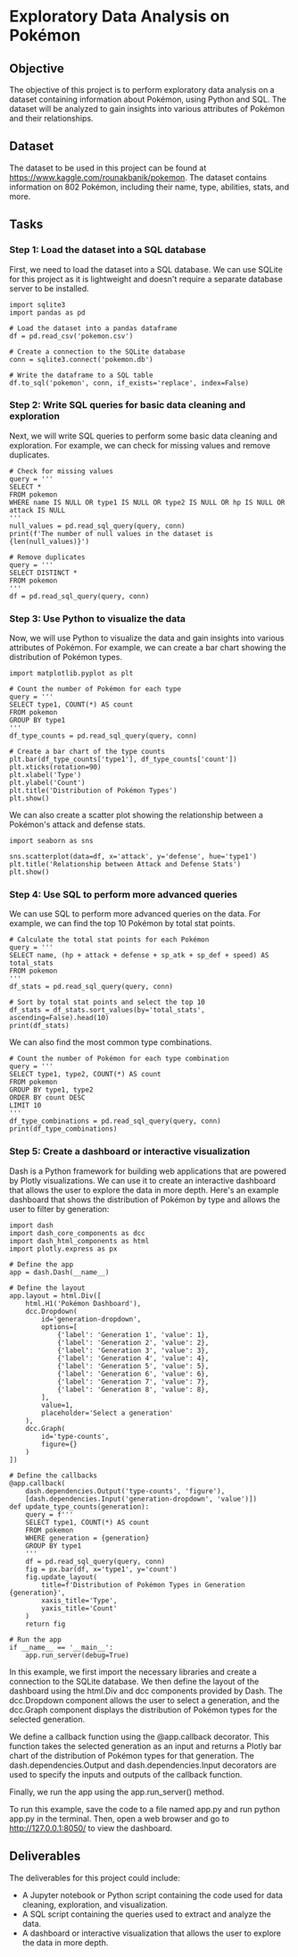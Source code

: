 # Exploratory Data Analysis on Pokémon

## Objective
The objective of this project is to perform exploratory data analysis on a dataset containing information about Pokémon, using Python and SQL. The dataset will be analyzed to gain insights into various attributes of Pokémon and their relationships.

## Dataset
The dataset to be used in this project can be found at https://www.kaggle.com/rounakbanik/pokemon. The dataset contains information on 802 Pokémon, including their name, type, abilities, stats, and more.

## Tasks

### Step 1: Load the dataset into a SQL database
First, we need to load the dataset into a SQL database. We can use SQLite for this project as it is lightweight and doesn't require a separate database server to be installed.
```
import sqlite3
import pandas as pd

# Load the dataset into a pandas dataframe
df = pd.read_csv('pokemon.csv')

# Create a connection to the SQLite database
conn = sqlite3.connect('pokemon.db')

# Write the dataframe to a SQL table
df.to_sql('pokemon', conn, if_exists='replace', index=False)
```

### Step 2: Write SQL queries for basic data cleaning and exploration
Next, we will write SQL queries to perform some basic data cleaning and exploration. For example, we can check for missing values and remove duplicates.
```
# Check for missing values
query = '''
SELECT *
FROM pokemon
WHERE name IS NULL OR type1 IS NULL OR type2 IS NULL OR hp IS NULL OR attack IS NULL
'''
null_values = pd.read_sql_query(query, conn)
print(f'The number of null values in the dataset is {len(null_values)}')

# Remove duplicates
query = '''
SELECT DISTINCT *
FROM pokemon
'''
df = pd.read_sql_query(query, conn)
```

### Step 3: Use Python to visualize the data
Now, we will use Python to visualize the data and gain insights into various attributes of Pokémon. For example, we can create a bar chart showing the distribution of Pokémon types.
```
import matplotlib.pyplot as plt

# Count the number of Pokémon for each type
query = '''
SELECT type1, COUNT(*) AS count
FROM pokemon
GROUP BY type1
'''
df_type_counts = pd.read_sql_query(query, conn)

# Create a bar chart of the type counts
plt.bar(df_type_counts['type1'], df_type_counts['count'])
plt.xticks(rotation=90)
plt.xlabel('Type')
plt.ylabel('Count')
plt.title('Distribution of Pokémon Types')
plt.show()
```
We can also create a scatter plot showing the relationship between a Pokémon's attack and defense stats.
```
import seaborn as sns

sns.scatterplot(data=df, x='attack', y='defense', hue='type1')
plt.title('Relationship between Attack and Defense Stats')
plt.show()
```

### Step 4: Use SQL to perform more advanced queries
We can use SQL to perform more advanced queries on the data. For example, we can find the top 10 Pokémon by total stat points.
```
# Calculate the total stat points for each Pokémon
query = '''
SELECT name, (hp + attack + defense + sp_atk + sp_def + speed) AS total_stats
FROM pokemon
'''
df_stats = pd.read_sql_query(query, conn)

# Sort by total stat points and select the top 10
df_stats = df_stats.sort_values(by='total_stats', ascending=False).head(10)
print(df_stats)
```
We can also find the most common type combinations.
```
# Count the number of Pokémon for each type combination
query = '''
SELECT type1, type2, COUNT(*) AS count
FROM pokemon
GROUP BY type1, type2
ORDER BY count DESC
LIMIT 10
'''
df_type_combinations = pd.read_sql_query(query, conn)
print(df_type_combinations)
```

### Step 5: Create a dashboard or interactive visualization
Dash is a Python framework for building web applications that are powered by Plotly visualizations. We can use it to create an interactive dashboard that allows the user to explore the data in more depth. Here's an example dashboard that shows the distribution of Pokémon by type and allows the user to filter by generation:
```
import dash
import dash_core_components as dcc
import dash_html_components as html
import plotly.express as px

# Define the app
app = dash.Dash(__name__)

# Define the layout
app.layout = html.Div([
    html.H1('Pokémon Dashboard'),
    dcc.Dropdown(
        id='generation-dropdown',
        options=[
            {'label': 'Generation 1', 'value': 1},
            {'label': 'Generation 2', 'value': 2},
            {'label': 'Generation 3', 'value': 3},
            {'label': 'Generation 4', 'value': 4},
            {'label': 'Generation 5', 'value': 5},
            {'label': 'Generation 6', 'value': 6},
            {'label': 'Generation 7', 'value': 7},
            {'label': 'Generation 8', 'value': 8},
        ],
        value=1,
        placeholder='Select a generation'
    ),
    dcc.Graph(
        id='type-counts',
        figure={}
    )
])

# Define the callbacks
@app.callback(
    dash.dependencies.Output('type-counts', 'figure'),
    [dash.dependencies.Input('generation-dropdown', 'value')])
def update_type_counts(generation):
    query = f'''
    SELECT type1, COUNT(*) AS count
    FROM pokemon
    WHERE generation = {generation}
    GROUP BY type1
    '''
    df = pd.read_sql_query(query, conn)
    fig = px.bar(df, x='type1', y='count')
    fig.update_layout(
        title=f'Distribution of Pokémon Types in Generation {generation}',
        xaxis_title='Type',
        yaxis_title='Count'
    )
    return fig

# Run the app
if __name__ == '__main__':
    app.run_server(debug=True)
```
In this example, we first import the necessary libraries and create a connection to the SQLite database. We then define the layout of the dashboard using the html.Div and dcc components provided by Dash. The dcc.Dropdown component allows the user to select a generation, and the dcc.Graph component displays the distribution of Pokémon types for the selected generation.

We define a callback function using the @app.callback decorator. This function takes the selected generation as an input and returns a Plotly bar chart of the distribution of Pokémon types for that generation. The dash.dependencies.Output and dash.dependencies.Input decorators are used to specify the inputs and outputs of the callback function.

Finally, we run the app using the app.run_server() method.

To run this example, save the code to a file named app.py and run python app.py in the terminal. Then, open a web browser and go to http://127.0.0.1:8050/ to view the dashboard.

## Deliverables
The deliverables for this project could include:
 * A Jupyter notebook or Python script containing the code used for data cleaning, exploration, and visualization.
 * A SQL script containing the queries used to extract and analyze the data.
 * A dashboard or interactive visualization that allows the user to explore the data in more depth.